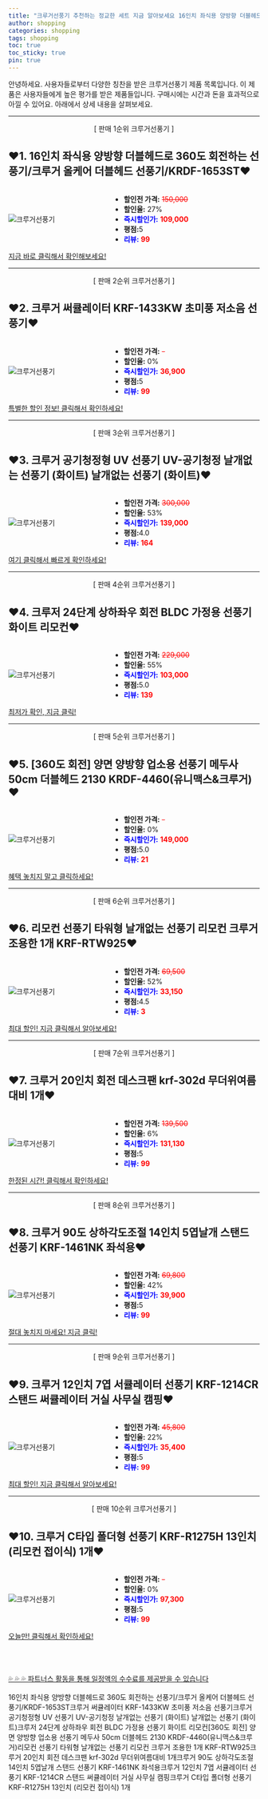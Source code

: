 ```yaml
---
title: "크루거선풍기 추천하는 정교한 세트 지금 알아보세요 16인치 좌식용 양방향 더블헤드로 360도"
author: shopping
categories: shopping
tags: shopping
toc: true
toc_sticky: true
pin: true
---
```

안녕하세요. 사용자들로부터 다양한 칭찬을 받은 크루거선풍기 제품 목록입니다. 이 제품은 사용자들에게 높은 평가를 받은 제품들입니다. 구매시에는 시간과 돈을 효과적으로 아낄 수 있어요. 아래에서 상세 내용을 살펴보세요.

---
<p class="toplist" style="margin: 0 auto; display: block; width: fit-content;">[ 판매 1순위 크루거선풍기 ]</p>

<h2><strong>❤️1. 16인치 좌식용 양방향 더블헤드로 360도 회전하는 선풍기/크루거 올케어 더블헤드 선풍기/KRDF-1653ST❤️</strong></h2>

<div style="display: flex; align-items: center;">
    <div style="flex: 0.4;">
        <img src="https://thumbnail10.coupangcdn.com/thumbnails/remote/230x230ex/image/vendor_inventory/83de/cf452edaa62fc6b6ec8abb69f304b886f37a8bc3b059cffe4dc82f6f7f20.jpg" alt="크루거선풍기" style="max-width: 100%;">
    </div>
    <div style="flex: 0.6; margin-left: 10px;">
        <ul>
            <li><strong>할인전 가격:</strong> <del style="color: red;">150,000</del></li>
            <li><strong>할인율:</strong> 27%</li>
            <li><span style='color:blue'><strong>즉시할인가:</strong></span> <span style='color:red'><strong>109,000</strong></span></li>
            <li><strong>평점:</strong>5</li>
            <li><span style='color:blue'><strong>리뷰:</strong></span> <span style='color:red'><strong>99</strong></span></li>
        </ul>
    </div>
</div>
<div class="center">
    <a href="https://William4Davisa.github.io?lptag=AF9450613&subid=githubio&pageKey=8210004178&traceid=V0-153&itemId=23561372045&vendorItemId=90587352042" class="myButton">
        지금 바로 클릭해서 확인해보세요!
    </a>
</div>


---
<p class="toplist" style="margin: 0 auto; display: block; width: fit-content;">[ 판매 2순위 크루거선풍기 ]</p>

<h2><strong>❤️2. 크루거 써큘레이터 KRF-1433KW 초미풍 저소음 선풍기❤️</strong></h2>

<div style="display: flex; align-items: center;">
    <div style="flex: 0.4;">
        <img src="https://thumbnail9.coupangcdn.com/thumbnails/remote/230x230ex/image/vendor_inventory/a799/8bd233e4137834287ae25c0f8370d1e890920a19cdc91df725dfd7b520b7.jpg" alt="크루거선풍기" style="max-width: 100%;">
    </div>
    <div style="flex: 0.6; margin-left: 10px;">
        <ul>
            <li><strong>할인전 가격:</strong> <del style="color: red;">-</del></li>
            <li><strong>할인율:</strong> 0%</li>
            <li><span style='color:blue'><strong>즉시할인가:</strong></span> <span style='color:red'><strong>36,900</strong></span></li>
            <li><strong>평점:</strong>5</li>
            <li><span style='color:blue'><strong>리뷰:</strong></span> <span style='color:red'><strong>99</strong></span></li>
        </ul>
    </div>
</div>
<div class="center">
    <a href="https://William4Davisa.github.io?lptag=AF9450613&subid=githubio&pageKey=8209176467&traceid=V0-153&itemId=23557901668&vendorItemId=90583946050" class="myButton">
        특별한 할인 정보! 클릭해서 확인하세요!
    </a>
</div>


---
<p class="toplist" style="margin: 0 auto; display: block; width: fit-content;">[ 판매 3순위 크루거선풍기 ]</p>

<h2><strong>❤️3. 크루거 공기청정형 UV 선풍기 UV-공기청정 날개없는 선풍기 (화이트) 날개없는 선풍기 (화이트)❤️</strong></h2>

<div style="display: flex; align-items: center;">
    <div style="flex: 0.4;">
        <img src="https://thumbnail6.coupangcdn.com/thumbnails/remote/230x230ex/image/vendor_inventory/4908/e3d53841c63a206c0d354ac1a501221e54457b2b00090bc0b5f735671d16.jpg" alt="크루거선풍기" style="max-width: 100%;">
    </div>
    <div style="flex: 0.6; margin-left: 10px;">
        <ul>
            <li><strong>할인전 가격:</strong> <del style="color: red;">300,000</del></li>
            <li><strong>할인율:</strong> 53%</li>
            <li><span style='color:blue'><strong>즉시할인가:</strong></span> <span style='color:red'><strong>139,000</strong></span></li>
            <li><strong>평점:</strong>4.0</li>
            <li><span style='color:blue'><strong>리뷰:</strong></span> <span style='color:red'><strong>164</strong></span></li>
        </ul>
    </div>
</div>
<div class="center">
    <a href="https://William4Davisa.github.io?lptag=AF9450613&subid=githubio&pageKey=6512236119&traceid=V0-153&itemId=14388967451&vendorItemId=85653656777" class="myButton">
        여기 클릭해서 빠르게 확인하세요!
    </a>
</div>


---
<p class="toplist" style="margin: 0 auto; display: block; width: fit-content;">[ 판매 4순위 크루거선풍기 ]</p>

<h2><strong>❤️4. 크루저 24단계 상하좌우 회전 BLDC 가정용 선풍기 화이트 리모컨❤️</strong></h2>

<div style="display: flex; align-items: center;">
    <div style="flex: 0.4;">
        <img src="https://thumbnail9.coupangcdn.com/thumbnails/remote/230x230ex/image/vendor_inventory/214a/7bf0149f57367d782f3445d765a249ec1d9c12ac3c055d101860dd45a3aa.jpg" alt="크루거선풍기" style="max-width: 100%;">
    </div>
    <div style="flex: 0.6; margin-left: 10px;">
        <ul>
            <li><strong>할인전 가격:</strong> <del style="color: red;">229,000</del></li>
            <li><strong>할인율:</strong> 55%</li>
            <li><span style='color:blue'><strong>즉시할인가:</strong></span> <span style='color:red'><strong>103,000</strong></span></li>
            <li><strong>평점:</strong>5.0</li>
            <li><span style='color:blue'><strong>리뷰:</strong></span> <span style='color:red'><strong>139</strong></span></li>
        </ul>
    </div>
</div>
<div class="center">
    <a href="https://William4Davisa.github.io?lptag=AF9450613&subid=githubio&pageKey=8020248053&traceid=V0-153&itemId=22436305086&vendorItemId=89517806739" class="myButton">
        최저가 확인, 지금 클릭!
    </a>
</div>


---
<p class="toplist" style="margin: 0 auto; display: block; width: fit-content;">[ 판매 5순위 크루거선풍기 ]</p>

<h2><strong>❤️5. [360도 회전] 양면 양방향 업소용 선풍기 메두사 50cm 더블헤드 2130 KRDF-4460(유니맥스&크루거)❤️</strong></h2>

<div style="display: flex; align-items: center;">
    <div style="flex: 0.4;">
        <img src="https://thumbnail9.coupangcdn.com/thumbnails/remote/230x230ex/image/vendor_inventory/b6f0/82cbbf0e4b2e19fd05000570f1864154c1b5c5f1458665f766252f68b49b.jpg" alt="크루거선풍기" style="max-width: 100%;">
    </div>
    <div style="flex: 0.6; margin-left: 10px;">
        <ul>
            <li><strong>할인전 가격:</strong> <del style="color: red;">-</del></li>
            <li><strong>할인율:</strong> 0%</li>
            <li><span style='color:blue'><strong>즉시할인가:</strong></span> <span style='color:red'><strong>149,000</strong></span></li>
            <li><strong>평점:</strong>5.0</li>
            <li><span style='color:blue'><strong>리뷰:</strong></span> <span style='color:red'><strong>21</strong></span></li>
        </ul>
    </div>
</div>
<div class="center">
    <a href="https://William4Davisa.github.io?lptag=AF9450613&subid=githubio&pageKey=7415058097&traceid=V0-153&itemId=23716040505&vendorItemId=90740907976" class="myButton">
        혜택 놓치지 말고 클릭하세요!
    </a>
</div>


---
<p class="toplist" style="margin: 0 auto; display: block; width: fit-content;">[ 판매 6순위 크루거선풍기 ]</p>

<h2><strong>❤️6. 리모컨 선풍기 타워형 날개없는 선풍기 리모컨 크루거 조용한 1개 KRF-RTW925❤️</strong></h2>

<div style="display: flex; align-items: center;">
    <div style="flex: 0.4;">
        <img src="https://thumbnail9.coupangcdn.com/thumbnails/remote/230x230ex/image/vendor_inventory/3fc4/faa7e63ea61fcf8932e27a51d48de4b525ac0a09971db105bd5a9b3f8d84.jpg" alt="크루거선풍기" style="max-width: 100%;">
    </div>
    <div style="flex: 0.6; margin-left: 10px;">
        <ul>
            <li><strong>할인전 가격:</strong> <del style="color: red;">69,500</del></li>
            <li><strong>할인율:</strong> 52%</li>
            <li><span style='color:blue'><strong>즉시할인가:</strong></span> <span style='color:red'><strong>33,150</strong></span></li>
            <li><strong>평점:</strong>4.5</li>
            <li><span style='color:blue'><strong>리뷰:</strong></span> <span style='color:red'><strong>3</strong></span></li>
        </ul>
    </div>
</div>
<div class="center">
    <a href="https://William4Davisa.github.io?lptag=AF9450613&subid=githubio&pageKey=8174147399&traceid=V0-153&itemId=23357106719&vendorItemId=90635587811" class="myButton">
        최대 할인! 지금 클릭해서 알아보세요!
    </a>
</div>


---
<p class="toplist" style="margin: 0 auto; display: block; width: fit-content;">[ 판매 7순위 크루거선풍기 ]</p>

<h2><strong>❤️7. 크루거 20인치 회전 데스크팬 krf-302d 무더위여름대비 1개❤️</strong></h2>

<div style="display: flex; align-items: center;">
    <div style="flex: 0.4;">
        <img src="https://thumbnail7.coupangcdn.com/thumbnails/remote/230x230ex/image/vendor_inventory/c64d/c4abb0a4dbc8212af492887e2c745abd3a74106b7a0f644789a6503bf27c.png" alt="크루거선풍기" style="max-width: 100%;">
    </div>
    <div style="flex: 0.6; margin-left: 10px;">
        <ul>
            <li><strong>할인전 가격:</strong> <del style="color: red;">139,500</del></li>
            <li><strong>할인율:</strong> 6%</li>
            <li><span style='color:blue'><strong>즉시할인가:</strong></span> <span style='color:red'><strong>131,130</strong></span></li>
            <li><strong>평점:</strong>5</li>
            <li><span style='color:blue'><strong>리뷰:</strong></span> <span style='color:red'><strong>99</strong></span></li>
        </ul>
    </div>
</div>
<div class="center">
    <a href="https://William4Davisa.github.io?lptag=AF9450613&subid=githubio&pageKey=8099159129&traceid=V0-153&itemId=22901850937&vendorItemId=89984674690" class="myButton">
        한정된 시간! 클릭해서 확인하세요!
    </a>
</div>


---
<p class="toplist" style="margin: 0 auto; display: block; width: fit-content;">[ 판매 8순위 크루거선풍기 ]</p>

<h2><strong>❤️8. 크루거 90도 상하각도조절 14인치 5엽날개 스탠드 선풍기 KRF-1461NK 좌석용❤️</strong></h2>

<div style="display: flex; align-items: center;">
    <div style="flex: 0.4;">
        <img src="https://thumbnail10.coupangcdn.com/thumbnails/remote/230x230ex/image/vendor_inventory/5fb9/c5072f80b203477164d64b4ef9fce7ea3e8849b5fdf11ad9e5c9b5c3ad6e.jpg" alt="크루거선풍기" style="max-width: 100%;">
    </div>
    <div style="flex: 0.6; margin-left: 10px;">
        <ul>
            <li><strong>할인전 가격:</strong> <del style="color: red;">69,800</del></li>
            <li><strong>할인율:</strong> 42%</li>
            <li><span style='color:blue'><strong>즉시할인가:</strong></span> <span style='color:red'><strong>39,900</strong></span></li>
            <li><strong>평점:</strong>5</li>
            <li><span style='color:blue'><strong>리뷰:</strong></span> <span style='color:red'><strong>99</strong></span></li>
        </ul>
    </div>
</div>
<div class="center">
    <a href="https://William4Davisa.github.io?lptag=AF9450613&subid=githubio&pageKey=7357616585&traceid=V0-153&itemId=18948658369&vendorItemId=86074973404" class="myButton">
        절대 놓치지 마세요! 지금 클릭!
    </a>
</div>


---
<p class="toplist" style="margin: 0 auto; display: block; width: fit-content;">[ 판매 9순위 크루거선풍기 ]</p>

<h2><strong>❤️9. 크루거 12인치 7엽 서큘레이터 선풍기 KRF-1214CR 스탠드 써큘레이터 거실 사무실 캠핑❤️</strong></h2>

<div style="display: flex; align-items: center;">
    <div style="flex: 0.4;">
        <img src="https://thumbnail9.coupangcdn.com/thumbnails/remote/230x230ex/image/vendor_inventory/e5a3/0dc6f736453c1bfadae2e5d4253f2547ca8fab9a23d1e4a0e748591346d1.jpg" alt="크루거선풍기" style="max-width: 100%;">
    </div>
    <div style="flex: 0.6; margin-left: 10px;">
        <ul>
            <li><strong>할인전 가격:</strong> <del style="color: red;">45,800</del></li>
            <li><strong>할인율:</strong> 22%</li>
            <li><span style='color:blue'><strong>즉시할인가:</strong></span> <span style='color:red'><strong>35,400</strong></span></li>
            <li><strong>평점:</strong>5</li>
            <li><span style='color:blue'><strong>리뷰:</strong></span> <span style='color:red'><strong>99</strong></span></li>
        </ul>
    </div>
</div>
<div class="center">
    <a href="https://William4Davisa.github.io?lptag=AF9450613&subid=githubio&pageKey=8221188479&traceid=V0-153&itemId=23629065153&vendorItemId=90654555436" class="myButton">
        최대 할인! 지금 클릭해서 알아보세요!
    </a>
</div>


---
<p class="toplist" style="margin: 0 auto; display: block; width: fit-content;">[ 판매 10순위 크루거선풍기 ]</p>

<h2><strong>❤️10. 크루거 C타입 폴더형 선풍기 KRF-R1275H 13인치 (리모컨 접이식) 1개❤️</strong></h2>

<div style="display: flex; align-items: center;">
    <div style="flex: 0.4;">
        <img src="https://thumbnail10.coupangcdn.com/thumbnails/remote/230x230ex/image/vendor_inventory/b6bd/6c1639bad4a48ca9f10f9ff9c260320d0422ce743c6534d90045b2013145.jpg" alt="크루거선풍기" style="max-width: 100%;">
    </div>
    <div style="flex: 0.6; margin-left: 10px;">
        <ul>
            <li><strong>할인전 가격:</strong> <del style="color: red;">-</del></li>
            <li><strong>할인율:</strong> 0%</li>
            <li><span style='color:blue'><strong>즉시할인가:</strong></span> <span style='color:red'><strong>97,300</strong></span></li>
            <li><strong>평점:</strong>5</li>
            <li><span style='color:blue'><strong>리뷰:</strong></span> <span style='color:red'><strong>99</strong></span></li>
        </ul>
    </div>
</div>
<div class="center">
    <a href="https://William4Davisa.github.io?lptag=AF9450613&subid=githubio&pageKey=8230293611&traceid=V0-153&itemId=23686189828&vendorItemId=90711365368" class="myButton">
        오늘만! 클릭해서 확인하세요!
    </a>
</div>

<br><br><br>[💦 💦 💦 파트너스 활동을 통해 일정액의 수수료를 제공받을 수 있습니다](https://link.coupang.com/a/bcpT2c)<br><br>16인치 좌식용 양방향 더블헤드로 360도 회전하는 선풍기/크루거 올케어 더블헤드 선풍기/KRDF-1653ST크루거 써큘레이터 KRF-1433KW 초미풍 저소음 선풍기크루거 공기청정형 UV 선풍기 UV-공기청정 날개없는 선풍기 (화이트) 날개없는 선풍기 (화이트)크루저 24단계 상하좌우 회전 BLDC 가정용 선풍기 화이트 리모컨[360도 회전] 양면 양방향 업소용 선풍기 메두사 50cm 더블헤드 2130 KRDF-4460(유니맥스&크루거)리모컨 선풍기 타워형 날개없는 선풍기 리모컨 크루거 조용한 1개 KRF-RTW925크루거 20인치 회전 데스크팬 krf-302d 무더위여름대비 1개크루거 90도 상하각도조절 14인치 5엽날개 스탠드 선풍기 KRF-1461NK 좌석용크루거 12인치 7엽 서큘레이터 선풍기 KRF-1214CR 스탠드 써큘레이터 거실 사무실 캠핑크루거 C타입 폴더형 선풍기 KRF-R1275H 13인치 (리모컨 접이식) 1개